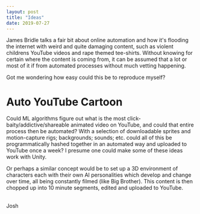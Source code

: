 ```yaml
---
layout: post
title: "Ideas"
date: 2019-07-27
---
```


James Bridle talks a fair bit about online automation and how it's flooding the internet with weird and quite damaging content, such as violent childrens YouTube videos and rape themed tee-shirts. Without knowing for certain where the content is coming from, it can be assumed that a lot or most of it if from automated processes without much vetting happening.

Got me wondering how easy could this be to reproduce myself?

# Auto YouTube Cartoon
Could ML algorithms figure out what is the most click-baity/addictive/shareable animated video on YouTube, and could that entire process then be automated? With a selection of downloadable sprites and motion-capture rigs; backgrounds; sounds; etc. could all of this be programmatically hashed together in an automated way and uploaded to YouTube once a week? I presume one could make some of these ideas work with Unity.

Or perhaps a similar concept would be to set up a 3D environment of characters each with their own AI personalities which develop and change over time, all being constantly filmed (like Big Brother). This content is then chopped up into 10 minute segments, edited and uploaded to YouTube.

<br>
Josh
